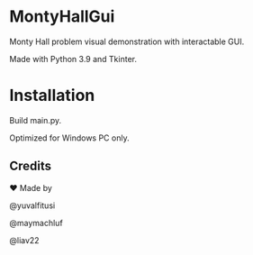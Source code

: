# MontyHallGui

Monty Hall problem visual demonstration with interactable GUI. 

Made with Python 3.9 and Tkinter.

# Installation
Build main.py.

Optimized for Windows PC only.

## Credits
❤️ Made by

@yuvalfitusi

@maymachluf

@liav22
